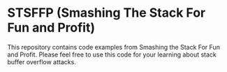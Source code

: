 # STSFFP (Smashing The Stack For Fun and Profit)

This repository contains code examples from Smashing the Stack For
Fun and Profit. Please feel free to use this code for your learning
about stack buffer overflow attacks.